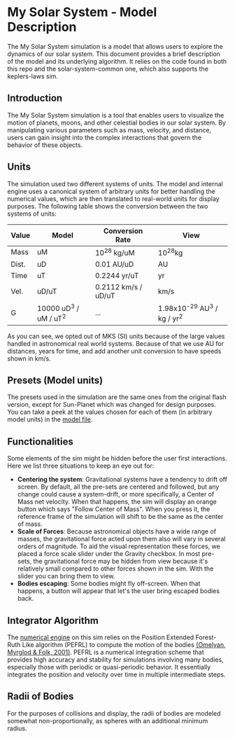 # My Solar System - Model Description

The My Solar System simulation is a model that allows users to explore the dynamics of our solar system. This document provides a brief description of the model and its underlying algorithm. It relies on the code found in both this repo and the solar-system-common one, which also supports the keplers-laws sim.

## Introduction
The My Solar System simulation is a tool that enables users to visualize the motion of planets, moons, and other celestial bodies in our solar system. By manipulating various parameters such as mass, velocity, and distance, users can gain insight into the complex interactions that govern the behavior of these objects.


## Units
The simulation used two different systems of units. The model and internal engine uses a canonical system of arbitrary units for better handling the numerical values, which are then translated to real-world units for display purposes. The following table shows the conversion between the two systems of units:

| Value | Model                                      | Conversion Rate       | View                                                       |
|-------|--------------------------------------------|-----------------------|------------------------------------------------------------|
| Mass  | uM                                         | 10<sup>28</sup> kg/uM | 10<sup>28</sup>kg                                          |
| Dist. | uD                                         | 0.01 AU/uD            | AU                                                         |
| Time  | uT                                         | 0.2244 yr/uT          | yr                                                         |
| Vel.  | uD/uT                                      | 0.2112 km/s / uD/uT   | km/s                                                       |
| G     | 10000 uD<sup>3</sup> / uM / uT<sup>2</sup> | ...                   | 1.98x10<sup>-29</sup> AU<sup>3</sup> / kg / yr<sup>2</sup> |

As you can see, we opted out of MKS (SI) units because of the large values handled in astronomical real world systems. Because of that we use AU for distances, years for time, and add another unit conversion to have speeds shown in km/s.

## Presets (Model units)
The presets used in the simulation are the same ones from the original flash version, except for Sun-Planet which was changed for design purposes. You can take a peek at the values chosen for each of them (in arbitrary model units) in the [model file](https://github.com/phetsims/my-solar-system/blob/df3444bce5fb14dae7ce5ec882ce5ddd353531a0/js/lab/model/LabModel.ts#L91).

## Functionalities
Some elements of the sim might be hidden before the user first interactions. Here we list three situations to keep an eye out for:
- **Centering the system**: Gravitational systems have a tendency to drift off screen. By default, all the pre-sets are centered and followed, but any change could cause a system-drift, or more specifically, a Center of Mass net velocity. When that happens, the sim will display an orange button which says "Follow Center of Mass". When you press it, the reference frame of the simulation will shift to be the same as the center of mass.
- **Scale of Forces**: Because astronomical objects have a wide range of masses, the gravitational force acted upon them also will vary in several orders of magnitude. To aid the visual representation these forces, we placed a force scale slider under the Gravity checkbox. In most pre-sets, the gravitational force may be hidden from view because it's relatively small compared to other forces shown in the sim. With the slider you can bring them to view.
- **Bodies escaping**: Some bodies might fly off-screen. When that happens, a button will appear that let's the user bring escaped bodies back.

## Integrator Algorithm

The [numerical engine](https://github.com/phetsims/my-solar-system/blob/d55f4e68c494be3d6f31d64e7085e5ad2ca9c6f6/js/common/model/NumericalEngine.ts) on this sim relies on the Position Extended Forest-Ruth Like algorithm (PEFRL) to compute the motion of the bodies [(Omelyan, Myrglod & Folk, 2001)](https://arxiv.org/abs/cond-mat/0110585). PEFRL is a numerical integration scheme that provides high accuracy and stability for simulations involving many bodies, especially those with periodic or quasi-periodic behavior. It essentially integrates the position and velocity over time in multiple intermediate steps.

## Radii of Bodies

For the purposes of collisions and display, the radii of bodies are modeled somewhat non-proportionally, as spheres with an additional minimum radius.